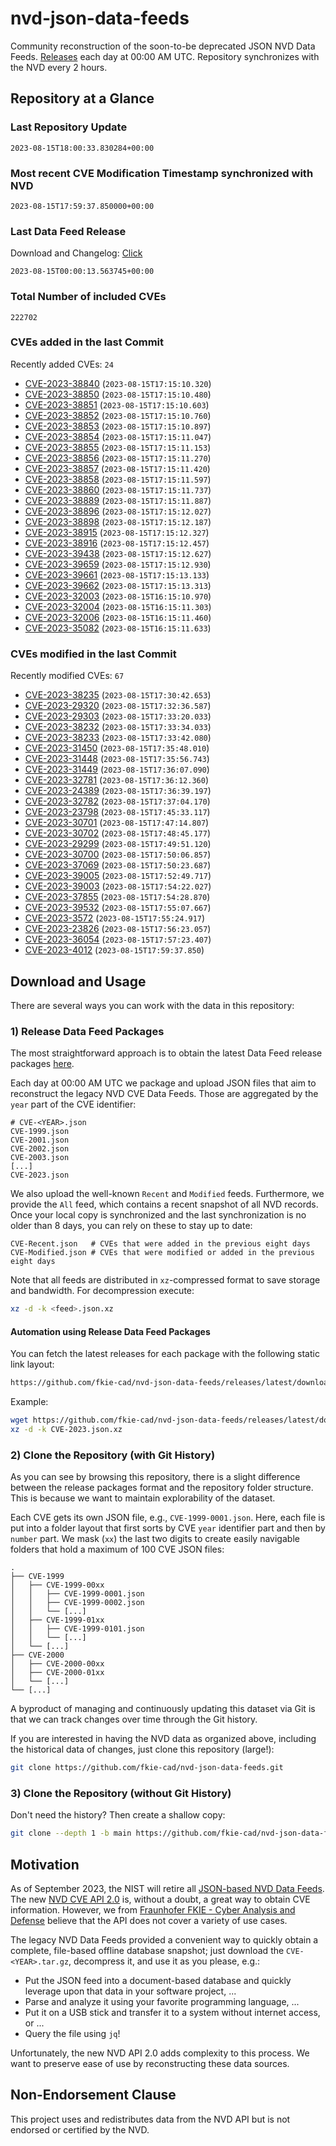 # nvd-json-data-feeds

Community reconstruction of the soon-to-be deprecated JSON NVD Data Feeds. 
[Releases](https://github.com/fkie-cad/nvd-json-data-feeds/releases/latest) each day at 00:00 AM UTC.
Repository synchronizes with the NVD every 2 hours.

## Repository at a Glance

### Last Repository Update

```plain
2023-08-15T18:00:33.830284+00:00
```

### Most recent CVE Modification Timestamp synchronized with NVD

```plain
2023-08-15T17:59:37.850000+00:00
```

### Last Data Feed Release

Download and Changelog: [Click](https://github.com/fkie-cad/nvd-json-data-feeds/releases/latest)

```plain
2023-08-15T00:00:13.563745+00:00
```

### Total Number of included CVEs

```plain
222702
```

### CVEs added in the last Commit

Recently added CVEs: `24`

* [CVE-2023-38840](CVE-2023/CVE-2023-388xx/CVE-2023-38840.json) (`2023-08-15T17:15:10.320`)
* [CVE-2023-38850](CVE-2023/CVE-2023-388xx/CVE-2023-38850.json) (`2023-08-15T17:15:10.480`)
* [CVE-2023-38851](CVE-2023/CVE-2023-388xx/CVE-2023-38851.json) (`2023-08-15T17:15:10.603`)
* [CVE-2023-38852](CVE-2023/CVE-2023-388xx/CVE-2023-38852.json) (`2023-08-15T17:15:10.760`)
* [CVE-2023-38853](CVE-2023/CVE-2023-388xx/CVE-2023-38853.json) (`2023-08-15T17:15:10.897`)
* [CVE-2023-38854](CVE-2023/CVE-2023-388xx/CVE-2023-38854.json) (`2023-08-15T17:15:11.047`)
* [CVE-2023-38855](CVE-2023/CVE-2023-388xx/CVE-2023-38855.json) (`2023-08-15T17:15:11.153`)
* [CVE-2023-38856](CVE-2023/CVE-2023-388xx/CVE-2023-38856.json) (`2023-08-15T17:15:11.270`)
* [CVE-2023-38857](CVE-2023/CVE-2023-388xx/CVE-2023-38857.json) (`2023-08-15T17:15:11.420`)
* [CVE-2023-38858](CVE-2023/CVE-2023-388xx/CVE-2023-38858.json) (`2023-08-15T17:15:11.597`)
* [CVE-2023-38860](CVE-2023/CVE-2023-388xx/CVE-2023-38860.json) (`2023-08-15T17:15:11.737`)
* [CVE-2023-38889](CVE-2023/CVE-2023-388xx/CVE-2023-38889.json) (`2023-08-15T17:15:11.887`)
* [CVE-2023-38896](CVE-2023/CVE-2023-388xx/CVE-2023-38896.json) (`2023-08-15T17:15:12.027`)
* [CVE-2023-38898](CVE-2023/CVE-2023-388xx/CVE-2023-38898.json) (`2023-08-15T17:15:12.187`)
* [CVE-2023-38915](CVE-2023/CVE-2023-389xx/CVE-2023-38915.json) (`2023-08-15T17:15:12.327`)
* [CVE-2023-38916](CVE-2023/CVE-2023-389xx/CVE-2023-38916.json) (`2023-08-15T17:15:12.457`)
* [CVE-2023-39438](CVE-2023/CVE-2023-394xx/CVE-2023-39438.json) (`2023-08-15T17:15:12.627`)
* [CVE-2023-39659](CVE-2023/CVE-2023-396xx/CVE-2023-39659.json) (`2023-08-15T17:15:12.930`)
* [CVE-2023-39661](CVE-2023/CVE-2023-396xx/CVE-2023-39661.json) (`2023-08-15T17:15:13.133`)
* [CVE-2023-39662](CVE-2023/CVE-2023-396xx/CVE-2023-39662.json) (`2023-08-15T17:15:13.313`)
* [CVE-2023-32003](CVE-2023/CVE-2023-320xx/CVE-2023-32003.json) (`2023-08-15T16:15:10.970`)
* [CVE-2023-32004](CVE-2023/CVE-2023-320xx/CVE-2023-32004.json) (`2023-08-15T16:15:11.303`)
* [CVE-2023-32006](CVE-2023/CVE-2023-320xx/CVE-2023-32006.json) (`2023-08-15T16:15:11.460`)
* [CVE-2023-35082](CVE-2023/CVE-2023-350xx/CVE-2023-35082.json) (`2023-08-15T16:15:11.633`)


### CVEs modified in the last Commit

Recently modified CVEs: `67`

* [CVE-2023-38235](CVE-2023/CVE-2023-382xx/CVE-2023-38235.json) (`2023-08-15T17:30:42.653`)
* [CVE-2023-29320](CVE-2023/CVE-2023-293xx/CVE-2023-29320.json) (`2023-08-15T17:32:36.587`)
* [CVE-2023-29303](CVE-2023/CVE-2023-293xx/CVE-2023-29303.json) (`2023-08-15T17:33:20.033`)
* [CVE-2023-38232](CVE-2023/CVE-2023-382xx/CVE-2023-38232.json) (`2023-08-15T17:33:34.033`)
* [CVE-2023-38233](CVE-2023/CVE-2023-382xx/CVE-2023-38233.json) (`2023-08-15T17:33:42.080`)
* [CVE-2023-31450](CVE-2023/CVE-2023-314xx/CVE-2023-31450.json) (`2023-08-15T17:35:48.010`)
* [CVE-2023-31448](CVE-2023/CVE-2023-314xx/CVE-2023-31448.json) (`2023-08-15T17:35:56.743`)
* [CVE-2023-31449](CVE-2023/CVE-2023-314xx/CVE-2023-31449.json) (`2023-08-15T17:36:07.090`)
* [CVE-2023-32781](CVE-2023/CVE-2023-327xx/CVE-2023-32781.json) (`2023-08-15T17:36:12.360`)
* [CVE-2023-24389](CVE-2023/CVE-2023-243xx/CVE-2023-24389.json) (`2023-08-15T17:36:39.197`)
* [CVE-2023-32782](CVE-2023/CVE-2023-327xx/CVE-2023-32782.json) (`2023-08-15T17:37:04.170`)
* [CVE-2023-23798](CVE-2023/CVE-2023-237xx/CVE-2023-23798.json) (`2023-08-15T17:45:33.117`)
* [CVE-2023-30701](CVE-2023/CVE-2023-307xx/CVE-2023-30701.json) (`2023-08-15T17:47:14.807`)
* [CVE-2023-30702](CVE-2023/CVE-2023-307xx/CVE-2023-30702.json) (`2023-08-15T17:48:45.177`)
* [CVE-2023-29299](CVE-2023/CVE-2023-292xx/CVE-2023-29299.json) (`2023-08-15T17:49:51.120`)
* [CVE-2023-30700](CVE-2023/CVE-2023-307xx/CVE-2023-30700.json) (`2023-08-15T17:50:06.857`)
* [CVE-2023-37069](CVE-2023/CVE-2023-370xx/CVE-2023-37069.json) (`2023-08-15T17:50:23.687`)
* [CVE-2023-39005](CVE-2023/CVE-2023-390xx/CVE-2023-39005.json) (`2023-08-15T17:52:49.717`)
* [CVE-2023-39003](CVE-2023/CVE-2023-390xx/CVE-2023-39003.json) (`2023-08-15T17:54:22.027`)
* [CVE-2023-37855](CVE-2023/CVE-2023-378xx/CVE-2023-37855.json) (`2023-08-15T17:54:28.870`)
* [CVE-2023-39532](CVE-2023/CVE-2023-395xx/CVE-2023-39532.json) (`2023-08-15T17:55:07.667`)
* [CVE-2023-3572](CVE-2023/CVE-2023-35xx/CVE-2023-3572.json) (`2023-08-15T17:55:24.917`)
* [CVE-2023-23826](CVE-2023/CVE-2023-238xx/CVE-2023-23826.json) (`2023-08-15T17:56:23.057`)
* [CVE-2023-36054](CVE-2023/CVE-2023-360xx/CVE-2023-36054.json) (`2023-08-15T17:57:23.407`)
* [CVE-2023-4012](CVE-2023/CVE-2023-40xx/CVE-2023-4012.json) (`2023-08-15T17:59:37.850`)


## Download and Usage

There are several ways you can work with the data in this repository:

### 1) Release Data Feed Packages

The most straightforward approach is to obtain the latest Data Feed release packages [here](https://github.com/fkie-cad/nvd-json-data-feeds/releases/latest).

Each day at 00:00 AM UTC we package and upload JSON files that aim to reconstruct the legacy NVD CVE Data Feeds.
Those are aggregated by the `year` part of the CVE identifier:

```
# CVE-<YEAR>.json
CVE-1999.json
CVE-2001.json
CVE-2002.json
CVE-2003.json
[...]
CVE-2023.json
```

We also upload the well-known `Recent` and `Modified` feeds.
Furthermore, we provide the `All` feed, which contains a recent snapshot of all NVD records.
Once your local copy is synchronized and the last synchronization is no older than 8 days, you can rely on these to stay up to date:

```plain
CVE-Recent.json   # CVEs that were added in the previous eight days
CVE-Modified.json # CVEs that were modified or added in the previous eight days
```

Note that all feeds are distributed in `xz`-compressed format to save storage and bandwidth.
For decompression execute:

```sh
xz -d -k <feed>.json.xz
```


#### Automation using Release Data Feed Packages

You can fetch the latest releases for each package with the following static link layout:

```sh
https://github.com/fkie-cad/nvd-json-data-feeds/releases/latest/download/CVE-<YEAR>.json.xz
```

Example:

```sh
wget https://github.com/fkie-cad/nvd-json-data-feeds/releases/latest/download/CVE-2023.json.xz
xz -d -k CVE-2023.json.xz
```

### 2) Clone the Repository (with Git History)

As you can see by browsing this repository, there is a slight difference between the release packages format and the repository folder structure.
This is because we want to maintain explorability of the dataset.

Each CVE gets its own JSON file, e.g., `CVE-1999-0001.json`.
Here, each file is put into a folder layout that first sorts by CVE `year` identifier part and then by `number` part.
We mask (`xx`) the last two digits to create easily navigable folders that hold a maximum of 100 CVE JSON files:

```plain
.
├── CVE-1999
│   ├── CVE-1999-00xx
│   │   ├── CVE-1999-0001.json
│   │   ├── CVE-1999-0002.json
│   │   └── [...]
│   ├── CVE-1999-01xx
│   │   ├── CVE-1999-0101.json
│   │   └── [...]
│   └── [...]
├── CVE-2000
│   ├── CVE-2000-00xx
│   ├── CVE-2000-01xx
│   └── [...]
└── [...]
```

A byproduct of managing and continuously updating this dataset via Git is that we can track changes over time through the Git history.

If you are interested in having the NVD data as organized above, including the historical data of changes, just clone this repository (large!):

```sh
git clone https://github.com/fkie-cad/nvd-json-data-feeds.git
```

### 3) Clone the Repository (without Git History)

Don't need the history? Then create a shallow copy:

```sh
git clone --depth 1 -b main https://github.com/fkie-cad/nvd-json-data-feeds.git
```

## Motivation

As of September 2023, the NIST will retire all [JSON-based NVD Data Feeds](https://nvd.nist.gov/vuln/data-feeds#divRetirementBanner-1).
The new [NVD CVE API 2.0](https://nvd.nist.gov/developers/vulnerabilities) is, without a doubt, a great way to obtain CVE information.
However, we from [Fraunhofer FKIE - Cyber Analysis and Defense](https://www.fkie.fraunhofer.de/en/departments/cad.html) believe that the API does not cover a variety of use cases.

The legacy NVD Data Feeds provided a convenient way to quickly obtain a complete, file-based offline database snapshot; just download the `CVE-<YEAR>.tar.gz`, decompress it, and use it as you please, e.g.:

* Put the JSON feed into a document-based database and quickly leverage upon that data in your software project, ...
* Parse and analyze it using your favorite programming language, ...
* Put it on a USB stick and transfer it to a system without internet access, or ...
* Query the file using `jq`!

Unfortunately, the new NVD API 2.0 adds complexity to this process.
We want to preserve ease of use by reconstructing these data sources.

## Non-Endorsement Clause

This project uses and redistributes data from the NVD API but is not endorsed or certified by the NVD.